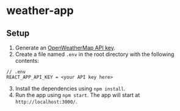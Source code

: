 # weather-app

## Setup

1. Generate an [OpenWeatherMap API key](https://openweathermap.org/api).
2. Create a file named `.env` in the root directory with the following contents:
```
// .env
REACT_APP_API_KEY = <your API key here>
```
3. Install the dependencies using `npm install`.
4. Run the app using `npm start`. The app will start at `http://localhost:3000/`.